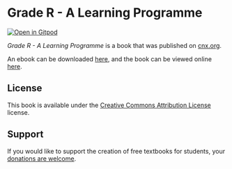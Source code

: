 # Grade R - A Learning Programme

[![Open in Gitpod](https://gitpod.io/button/open-in-gitpod.svg)](https://gitpod.io/from-referrer/)

_Grade R - A Learning Programme_ is a book that was published on [cnx.org](https://cnx.org/).

An ebook can be downloaded [here](https://github.com/cnx-user-books/cnxbook-grade-r-a-learning-programme/releases/latest), and the book can be viewed online [here](https://github.com/cnx-user-books/cnxbook-grade-r-a-learning-programme/releases/latest).

## License
This book is available under the [Creative Commons Attribution License](./LICENSE) license.

## Support
If you would like to support the creation of free textbooks for students, your [donations are welcome](https://riceconnect.rice.edu/donation/support-openstax-banner).
